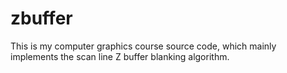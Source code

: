 # zbuffer
This is my computer graphics course source code, which mainly implements the scan line Z buffer blanking algorithm.
